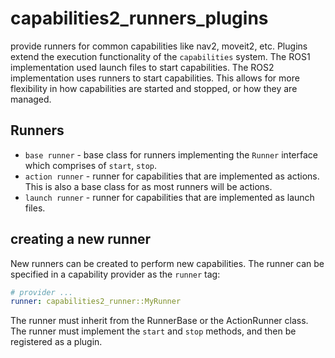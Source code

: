 # capabilities2_runners_plugins

provide runners for common capabilities like nav2, moveit2, etc. Plugins extend the execution functionality of the `capabilities` system. The ROS1 implementation used launch files to start capabilities. The ROS2 implementation uses runners to start capabilities. This allows for more flexibility in how capabilities are started and stopped, or how they are managed.

## Runners

- `base runner` - base class for runners implementing the `Runner` interface which comprises of `start`, `stop`.
- `action runner` - runner for capabilities that are implemented as actions. This is also a base class for as most runners will be actions.
- `launch runner` - runner for capabilities that are implemented as launch files.

## creating a new runner

New runners can be created to perform new capabilities. The runner can be specified in a capability provider as the `runner` tag:

```yaml
# provider ...
runner: capabilities2_runner::MyRunner
```

The runner must inherit from the RunnerBase or the ActionRunner class. The runner must implement the `start` and `stop` methods, and then be registered as a plugin.
